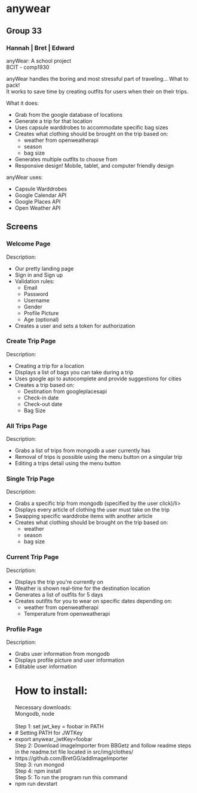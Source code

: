 <h1>
anywear</br>
</h1>

<h2>
Group 33
</h2>

<h3>
Hannah | Bret | Edward
</h3>

anyWear: A school project</br>
BCIT - comp1930

anyWear handles the boring and most stressful part of traveling... What to pack!</br>
It works to save time by creating outfits for users when their on their trips. 

What it does:
<ul>
  <li>Grab from the google database of locations</li>
  <li>Generate a trip for that location</li>
  <li>Uses capsule warddrobes to accommodate specific bag sizes</li>
  <li>Creates what clothing should be brought on the trip based on:
    <ul>
      <li>weather from openweatherapi</li>
      <li>season</li>
      <li>bag size</li>
    </ul>
  </li>
  <li>Generates multiple outfits to choose from</li>
  <li>Responsive design! Mobile, tablet, and computer friendly design</li>
</ul>

anyWear uses:
<ul>
  <li>Capsule Warddrobes</li>
  <li>Google Calendar API</li>
  <li>Google Places API</li>
  <li>Open Weather API</li>
</ul>

<h2>
Screens
</h2>
<h3>
Welcome Page
</h3>
Description:
<ul>
  <li>Our pretty landing page</li>
  <li>Sign in and Sign up</li>
  <li>Validation rules:
    <ul>
      <li>Email</li>
      <li>Password</li>
      <li>Username</li>
      <li>Gender</li>
      <li>Profile Picture</li>
      <li>Age (optional)</li>
    </ul>
  </li>
  <li>Creates a user and sets a token for authorization</li>
</ul>
<h3>
Create Trip Page
</h3>
Description:
<ul>
  <li>Creating a trip for a location</li>
  <li>Displays a list of bags you can take during a trip</li>
  <li>Uses google api to autocomplete and provide suggestions for cities</li>
  <li>Creates a trip based on:
    <ul>
      <li>Destination from googleplacesapi</li>
      <li>Check-in date</li>
      <li>Check-out date</li>
      <li>Bag Size</li>
    </ul>
  </li>
 
</ul>
<h3>
All Trips Page
</h3>
Description:
<ul>
  <li>Grabs a list of trips from mongodb a user currently has</li>
  <li>Removal of trips is possible using the menu button on a singular trip</li>
  <li>Editing a trips detail using the menu button</li>
</ul>
<h3>
Single Trip Page
</h3>
Description:
<ul>
  <li>Grabs a specific trip from mongodb (specified by the user click)/li>
  <li>Displays every article of clothing the user must take on the trip</li>
  <li>Swapping specific warddrobe items with another article</li>
  <li>Creates what clothing should be brought on the trip based on:
    <ul>
      <li>weather</li>
      <li>season</li>
      <li>bag size</li>
    </ul>
  </li>
</ul>
<h3>
Current Trip Page
</h3>
Description:
<ul>
  <li>Displays the trip you're currently on</li>
  <li>Weather is shown real-time for the destination location</li>
  <li>Generates a list of outfits for 5 days</li>
  <li>Creates outifits for you to wear on specific dates depending on:
    <ul>
      <li>weather from openweatherapi</li>
      <li>Temperature from openweatherapi</li>
    </ul>
</ul>
<h3>
Profile Page
</h3>
Description:
<ul>
  <li>Grabs user information from mongodb</li>
  <li>Displays profile picture and user information</li>
  <li>Editable user information</li>


<h1>
How to install: 
</h1>
Necessary downloads: <br/>
Mongodb, node <br/><br/>
Step 1: set jwt_key = foobar in PATH <br/>
<li># Setting PATH for JWTKey </li>
<li>export anywear_jwtKey=foobar</li>
Step 2: Download imageImporter from BBGetz and follow readme steps in the readme.txt file located in src/img/clothes/
<li>https://github.com/BretGG/addImageImporter</li>
Step 3: run mongod <br/>
Step 4: npm install <br/>
Step 5: To run the program run this command
<li>npm run devstart</li>
</h1>
